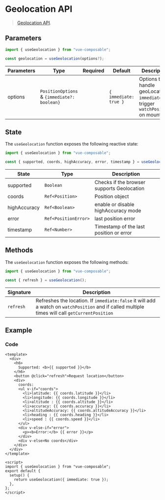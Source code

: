 # Geolocation API

> [Geolocation API](https://developer.mozilla.org/en-US/docs/Web/API/Geolocation_API).

## Parameters

```js
import { useGeolocation } from "vue-composable";

const geolocation = useGeolocation(options?);
```

| Parameters | Type                                        | Required | Default               | Description                                                                         |
| ---------- | ------------------------------------------- | -------- | --------------------- | ----------------------------------------------------------------------------------- |
| options    | `PositionOptions` & `{immediate?: boolean}` |          | `{ immediate: true }` | Options to handle geoLocation, `immediate` will trigger `watchPosition` on mounting |

## State

The `useGeolocation` function exposes the following reactive state:

```js
import { useGeolocation } from "vue-composable";

const { supported, coords, highAccuracy, error, timestamp } = useGeolocation();
```

| State        | Type                 | Description                                |
| ------------ | -------------------- | ------------------------------------------ |
| supported    | `Boolean`            | Checks if the browser supports Geolocation |
| coords       | `Ref<Position>`      | Position object                            |
| highAccuracy | `Ref<Boolean>`       | enable or disable highAccuracy mode        |
| error        | `Ref<PositionError>` | last position error                        |
| timestamp    | `Ref<Number>`        | Timestamp of the last position or error    |

## Methods

The `useGeolocation` function exposes the following methods:

```js
import { useGeolocation } from "vue-composable";

const { refresh } = useGeolocation();
```

| Signature | Description                                                                                                                                     |
| --------- | ----------------------------------------------------------------------------------------------------------------------------------------------- |
| `refresh` | Refreshes the location. If `immediate:false` it will add a watch on `watchPosition` and if called multiple times will call `getCurrentPosition` |

## Example

<geolocation-example/>

### Code

```vue
<template>
  <div>
    <h6>
      Supported: <b>{{ supported }}</b>
    </h6>
    <button @click="refresh">Request location</button>
    <div>
      coords:
      <ul v-if="coords">
        <li>latitude: {{ coords.latitude }}</li>
        <li>longitude: {{ coords.longitude }}</li>
        <li>altitude : {{ coords.altitude }}</li>
        <li>accuracy: {{ coords.accuracy }}</li>
        <li>altitudeAccuracy: {{ coords.altitudeAccuracy }}</li>
        <li>heading : {{ coords.heading }}</li>
        <li>speed : {{ coords.speed }}</li>
      </ul>
      <div v-else-if="error">
        <p><b>Error:</b> {{ error }}</p>
      </div>
      <div v-else>No coords</div>
    </div>
  </div>
</template>

<script>
import { useGeolocation } from "vue-composable";
export default {
  setup() {
    return useGeolocation({ immediate: true });
  },
};
</script>
```
